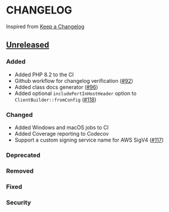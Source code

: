# CHANGELOG
Inspired from [Keep a Changelog](https://keepachangelog.com/en/1.0.0/)

## [Unreleased]
### Added
- Added PHP 8.2 to the CI
- Github workflow for changelog verification ([#92](https://github.com/opensearch-project/opensearch-php/pull/92))
- Added class docs generator ([#96](https://github.com/opensearch-project/opensearch-php/pull/96))
- Added optional `includePortInHostHeader` option to `ClientBuilder::fromConfig` ([#118](https://github.com/opensearch-project/opensearch-php/pull/118))

### Changed

- Added Windows and macOS jobs to CI
- Added Coverage reporting to Codecov
- Support a custom signing service name for AWS SigV4 ([#117](https://github.com/opensearch-project/opensearch-php/pull/117))

### Deprecated

### Removed

### Fixed

### Security


[Unreleased]: https://github.com/opensearch-project/opensearch-php/compare/2.0...HEAD
